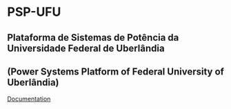 # PSP-UFU
## Plataforma de Sistemas de Potência da Universidade Federal de Uberlândia
## (Power Systems Platform of Federal University of Uberlândia)

[Documentation](doxygen/html/index.html)
